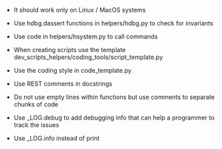 - It should work only on Linux / MacOS systems
- Use hdbg.dassert functions in helpers/hdbg.py to check for invariants
- Use code in helpers/hsystem.py to call commands

- When creating scripts use the template
  dev_scripts_helpers/coding_tools/script_template.py

- Use the coding style in code_template.py

- Use REST comments in docstrings

- Do not use empty lines within functions but use comments to separate chunks of
  code

- Use _LOG.debug to add debugging info that can help a programmer to track the
  issues
- Use _LOG.info instead of print
